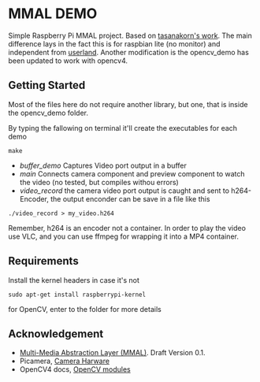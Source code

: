 # MMAL DEMO

Simple Raspberry Pi MMAL project. Based on [tasanakorn's work](https://github.com/tasanakorn/rpi-mmal-demo). The main difference lays in the fact this is for raspbian lite (no monitor) and independent from [userland](https://github.com/raspberrypi/userland.git). Another modification is the opencv_demo has been updated to work with opencv4.

## Getting Started

Most of the files here do not require another library, but one, that is inside the opencv_demo folder. 

By typing the fallowing on terminal it'll create the executables for each demo

```
make
```
* *buffer_demo* Captures Video port output in a buffer
* *main* Connects camera component and preview component to watch the video (no tested, but compiles withou errors)
* *video_record* the camera video port output is caught and sent to h264-Encoder, the output enconder can be save in a file like this
```
./video_record > my_video.h264
```
Remember, h264 is an encoder not a container. In order to play the video use VLC, and you can use ffmpeg for wrapping it into a MP4 container.

## Requirements
Install the kernel headers in case it's not
```
sudo apt-get install raspberrypi-kernel
```
for OpenCV, enter to the folder for more details

## Acknowledgement 
* [Multi-Media Abstraction Layer (MMAL)](http://www.jvcref.com/files/PI/documentation/html/index.html). Draft Version 0.1.
* Picamera, [Camera Harware](https://picamera.readthedocs.io/en/release-1.10/fov.html) 
* OpenCV4 docs, [OpenCV modules](https://docs.opencv.org/4.1.2/index.html)
